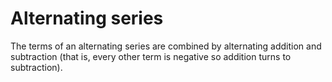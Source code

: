 # Alternating series

The terms of an alternating series are combined by alternating addition and subtraction (that is, every other term is negative so addition turns to subtraction).
